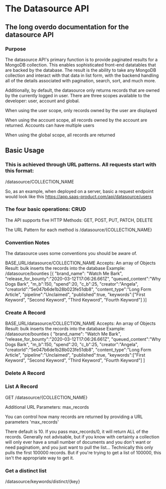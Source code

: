 # The Datasource API

## The long overdo documentation for the datasource API

### Purpose
The datasource API's primary function is to provide paginated results for a MongoDB collection.  This enables sophisticated
front-end datatables that are backed by the database.  The result is the ability to take any MongoDB collection and interact
with that data in list form, with the backend handling all of the details associated with pagination, search, sort, and much
more.

Additionally, by default, the datasource only returns records that are owned by the currently logged in user.  There are three
scopes available to the developer: user, account and global.

When using the user scope, only records owned by the user are displayed

When using the account scope, all records owned by the account are returned.  Accounts can have multiple users

When using the global scope, all records are returned

## Basic Usage

### This is achieved through URL patterns.  All requests start with this format:
/datasource/COLLECTION_NAME

So, as an example, when deployed on a server, basic a request endpoint would look like this
https://app.saas-product.com/api/datasource/users

### The four basic operations: CRUD

The API supports five HTTP Methods: GET, POST, PUT, PATCH, DELETE

The URL Pattern for each method is
/datasource/{COLLECTION_NAME}


### Convention Notes
The datasource uses some conventions you should be aware of.

BASE_URL/datasource/COLLECTION_NAME
Accepts: An array of Objects
Result: bulk inserts the records into the database
Example: /datasource/bounties
[{
    "brand_name": "Watch Me Bark",
    "release_for_bounty":"2020-03-12T17:06:26.661Z",
    "queued_content":"Why Dogs Bark",
    "m_b":150,
    "spend":20,
    "c_b":25,
    "creator":"Angela",
    "creatorId":"5e047b6de1b28b023fe51db8",
    "content_type":"Long Form Article",
    "pipeline":"Unclaimed",
    "published":true,
    "keywords":["First Keyword", "Second Keyword", "Third Keyword", "Fourth Keyword"]
}]

### Create A Record
BASE_URL/datasource/COLLECTION_NAME
Accepts: An array of Objects
Result: bulk inserts the records into the database
Example: /datasource/bounties
{
    "brand_name": "Watch Me Bark",
    "release_for_bounty":"2020-03-12T17:06:26.661Z",
    "queued_content":"Why Dogs Bark",
    "m_b":150,
    "spend":20,
    "c_b":25,
    "creator":"Angela",
    "creatorId":"5e047b6de1b28b023fe51db8",
    "content_type":"Long Form Article",
    "pipeline":"Unclaimed",
    "published":true,
    "keywords":["First Keyword", "Second Keyword", "Third Keyword", "Fourth Keyword"]
]

### Delete A Record

### List A Record

GET /datasource/{COLLECTION_NAME}

Additional URL Parameters: max_records

You can control how many records are returned by providing a URL parameters 'max_records'

There default is 10.  If you pass max_records/0, it will return ALL of the records.  Generally not advisable,
but if you know with certainty a collection will only ever have a small number of documents and you don't want or 
need paginatiom, and you just want to pull the list...  Technically this only pulls the first 100000 records.  But
if you're trying to get a list of 100000, this isn't the appropriate way to get it.  



### Get a distinct list
/datasource/keywords/distinct/{key}

